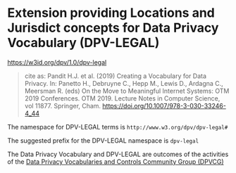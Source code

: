 # Extension providing Locations and Jurisdict concepts for Data Privacy Vocabulary (DPV-LEGAL)

<https://w3id.org/dpv/1.0/dpv-legal>

>  cite as: Pandit H.J. et al. (2019) Creating a Vocabulary for Data Privacy. In:  Panetto H., Debruyne C., Hepp M., Lewis D., Ardagna C., Meersman R.  (eds) On the Move to Meaningful Internet Systems: OTM 2019 Conferences.  OTM 2019. Lecture Notes in Computer Science, vol 11877. Springer, Cham.  <https://doi.org/10.1007/978-3-030-33246-4_44>

The namespace for DPV-LEGAL terms is `http://www.w3.org/dpv/dpv-legal#`

The suggested prefix for the DPV-LEGAL namespace is `dpv-legal`

The Data Privacy Vocabulary and DPV-LEGAL are outcomes of the activities of the [Data Privacy Vocabularies and Controls Community Group (DPVCG)](https://www.w3.org/community/dpvcg/) 

